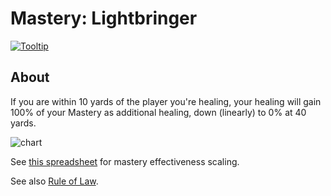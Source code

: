 # Mastery: Lightbringer

[![Tooltip](https://user-images.githubusercontent.com/4565223/39965159-358acd66-5694-11e8-9dbf-35daed9dce55.png)](https://beta.wowdb.com/spells/183997-mastery-lightbringer)

## About

If you are within 10 yards of the player you're healing, your healing will gain 100% of your Mastery as additional healing, down (linearly) to 0% at 40 yards.

![chart](https://user-images.githubusercontent.com/4565223/39965539-6ec2e2b0-569b-11e8-824b-094607b3ce58.png)

See [this spreadsheet](https://docs.google.com/spreadsheets/d/1kcIuIYgn61tZoAM6nS_vzGllOuIuMxBZXunDodBTvC0/edit?usp=sharing) for mastery effectiveness scaling.

See also [Rule of Law](./Spells/Talents/30/RuleOfLaw.md).
